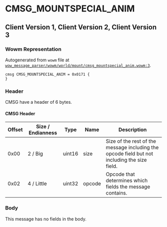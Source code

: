 # CMSG_MOUNTSPECIAL_ANIM

## Client Version 1, Client Version 2, Client Version 3

### Wowm Representation

Autogenerated from `wowm` file at [`wow_message_parser/wowm/world/mount/cmsg_mountspecial_anim.wowm:3`](https://github.com/gtker/wow_messages/tree/main/wow_message_parser/wowm/world/mount/cmsg_mountspecial_anim.wowm#L3).
```rust,ignore
cmsg CMSG_MOUNTSPECIAL_ANIM = 0x0171 {
}
```
### Header

CMSG have a header of 6 bytes.

#### CMSG Header

| Offset | Size / Endianness | Type   | Name   | Description |
| ------ | ----------------- | ------ | ------ | ----------- |
| 0x00   | 2 / Big           | uint16 | size   | Size of the rest of the message including the opcode field but not including the size field.|
| 0x02   | 4 / Little        | uint32 | opcode | Opcode that determines which fields the message contains.|

### Body

This message has no fields in the body.

